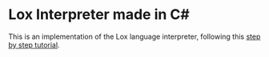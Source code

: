 # Lox Interpreter made in C#

This is an implementation of the Lox language interpreter, following this [step by step tutorial](http://www.craftinginterpreters.com/introduction.html).
